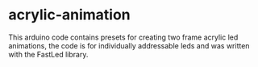 # acrylic-animation
This arduino code contains presets for creating two frame acrylic led animations, the code is for individually addressable leds and was written with the FastLed library.
